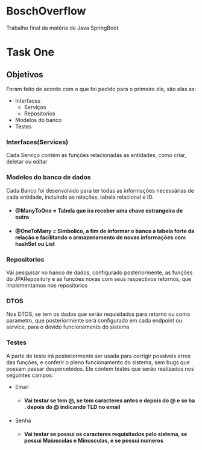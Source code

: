 # BoschOverflow
Trabalho final da matéria de Java SpringBoot

# Task One

## Objetivos
Foram feito de acordo com o que foi pedido para o primeiro dia, são elas as:

 * Interfaces
    * Serviços
    * Repositorios
 * Modelos do banco
 * Testes

### Interfaces(Services)
Cada Serviço contém as funções relacionadas as entidades, como criar, deletar ou editar

### Modelos do banco de dados
Cada Banco foi desenvolvido para ter todas as informações necessárias de cada entidade, incluindo as relações, tabela relacional e ID.

 * #### @ManyToOne = Tabela que ira receber uma chave estrangeira de outra
 * #### @OneToMany = Simbolico, a fim de informar o banco a tabela forte da relação e facilitando o armazenamento de novas informações com hashSet ou List

### Repositorios
Vai pesquisar no banco de dados, configurado posteriormente, as funções do JPARepository e as funções novas com seus respectivos retornos, que implementamos nos repositorios

### DTOS
Nos DTOS, se tem os dados que serão requisitados para retorno ou como parametro, que posteriormente será configurado em cada endpoint ou service, para o devido funcionamento do sistema

### Testes
A parte de teste irá posteriormente ser usada para corrigir possiveis erros das funções, e conferir o pleno funcionamento do sistema, sem bugs que possam passar despercebidos. Ele contem testes que serão realizados nos seguintes campos:

 * Email
    * #### Vai testar se tem @, se tem caracteres antes e depois do @ e se ha . depois do @ indicando TLD no email
 * Senha
    * #### Vai testar se possui os caracteres requisitados pelo sistema, se possui Maiusculas e Minusculas, e se possui numeros






